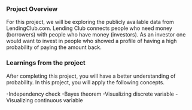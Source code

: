 ### Project Overview

 For this project, we will be exploring the publicly available data from LendingClub.com. Lending Club connects people who need money (borrowers) with people who have money (investors). As an investor one would want to invest in people who showed a profile of having a high probability of paying the amount back.


### Learnings from the project

 After completing this project, you will have a better understanding of probability. In this project, you will apply the following concepts.

-Independency check
-Bayes theorem
-Visualizing discrete variable
-Visualizing continuous variable


